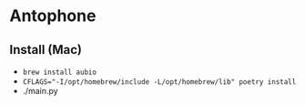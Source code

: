 # Antophone

## Install (Mac)
* `brew install aubio`
* `CFLAGS="-I/opt/homebrew/include -L/opt/homebrew/lib" poetry install`
* ./main.py



